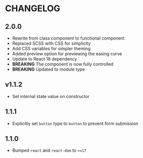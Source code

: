 # CHANGELOG

## 2.0.0
* Rewrite from class component to functional component
* Replaced SCSS with CSS for simplicity
* Add CSS variables for simpler theming
* Added preview option for previewing the easing curve
* Update to React 18 dependency
* **BREAKING** The component is now fully controlled
* **BREAKING** Updated to module type

## v1.1.2
* Set internal state value on constructor

## 1.1.1
* Explicitly set `button` type to `button` to prevent form submission

## 1.1.0
* Bumped `react` and `react-dom` to `>=17`